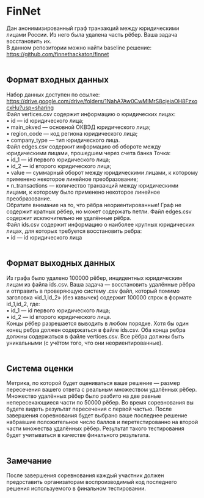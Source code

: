 # FinNet 

Дан анонимизированный граф транзакций между юридическими лицами России. Из него была удалена часть рёбер. Ваша задача восстановить их.<br>
В данном репозитории можно найти baseline решение: https://github.com/finnethackaton/finnet<br><br>
## Формат входных данных
Набор данных доступен по ссылке: https://drive.google.com/drive/folders/1NahA7Aw0CwMIMrS8cjeiaOH8FzxocxHu?usp=sharing <br>
Файл vertices.csv содержит информацию о юридических лицах:<br>
• id — id юридического лица;<br>
• main_okved — основной ОКВЭД юридического лица;<br>
• region_code — код региона юридического лица;<br>
• company_type — тип юридического лица.<br>
Файл edges.csv содержит информацию об обороте между юридическими лицами, прошедшем через счета банка Точка:<br>
• id_1 — id первого юридического лица;<br>
• id_2 — id второго юридического лица;<br>
• value — суммарный оборот между юридическими лицами, к которому применено некоторое линейное преобразование;<br>
• n_transactions — количество транзакций между юридическими лицами, к которому было применено некоторое линейное преобразование.<br>
Обратите внимание на то, что рёбра неориентированные! Граф не содержит кратных рёбер, но может содержать петли. Файл edges.csv содержит исключительно не удалённые рёбра.<br>
Файл ids.csv содержит информацию о наиболее крупных юридических лицах, для которых требуется восстановить ребра:<br>
• id — id юридического лица<br><br>
## Формат выходных данных 
Из графа было удалено 100000 рёбер, инцидентных юридическим лицам из файла ids.csv. Ваша задача — восстановить удалённые рёбра и отправить в проверяющую систему .csv файл, который помимо заголовка «id_1,id_2» (без кавычек) содержит 100000 строк в формате id_1,id_2, где:<br>
• id_1 — id первого юридического лица;<br>
• id_2 — id второго юридического лица.<br>
Концы рёбер разрешается выводить в любом порядке. Хотя бы один конец ребра должен содержаться в файле ids.csv. Оба конца ребра должны содержаться в файле vertices.csv. Все рёбра должны быть уникальными (с учётом того, что они неориентированные).<br><br>
## Система оценки
Метрика, по которой будет оцениваться ваше решение — размер пересечения вашего ответа с реальным множеством удалённых рёбер.<br>
Множество удалённых рёбер было разбито на две равные непересекающиеся части по 50000 рёбер. Во время соревнования вы будете видеть результат пересечения с первой частью. После завершения соревнования будет выбрано ваше последнее решение набравшие положительное число баллов и перетестированно на второй части множества удалённых рёбер. Результат такого тестирования будет учитываться в качестве финального результата.<br><br>
## Замечание
После завершения соревнования каждый участник должен предоставить организаторам воспроизводимый код последнего решения используемого в финальном тестировании.
